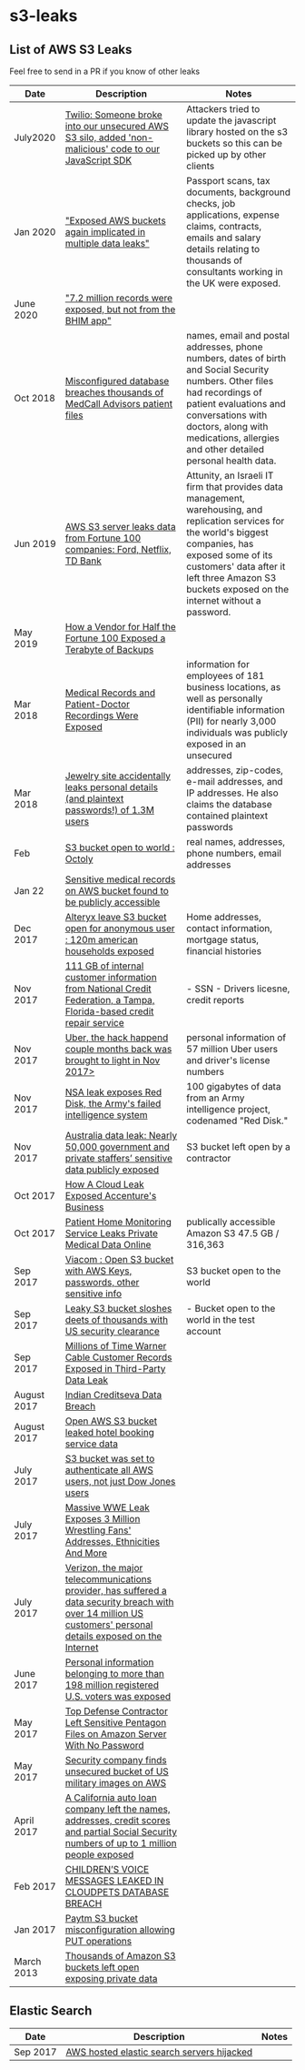 # s3-leaks

## List of AWS S3 Leaks

Feel free to send in a PR if you know of other leaks 

|Date           | Description                         |Notes  |
| ------------- | --------------------------------------------------------------|------------- |
| July2020      |<a href="https://www.theregister.com/2020/07/21/twilio_sdk_code_injection/"> Twilio: Someone broke into our unsecured AWS S3 silo, added 'non-malicious' code to our JavaScript SDK|Attackers tried to update the javascript library hosted on the s3 buckets so this can be picked up by other clients |
|Jan 2020 | <a href="https://www.computerweekly.com/news/252476870/Exposed-AWS-buckets-again-implicated-in-multiple-data-leaks">"Exposed AWS buckets again implicated in multiple data leaks"</a>| Passport scans, tax documents, background checks, job applications, expense claims, contracts, emails and salary details relating to thousands of consultants working in the UK were exposed.|
|June 2020 | <a href="https://cloudsek.com/threatintelligence/7-2-million-records-were-exposed-but-not-from-the-bhim-app/">"7.2 million records were exposed, but not from the BHIM app"| | |
| Oct 2018|<a href="https://www.healthcareitnews.com/news/update-misconfigured-database-breaches-thousands-medcall-advisors-patient-files">Misconfigured database breaches thousands of MedCall Advisors patient files</a>|names, email and postal addresses, phone numbers, dates of birth and Social Security numbers. Other files had recordings of patient evaluations and conversations with doctors, along with medications, allergies and other detailed personal health data.|
| Jun 2019|<a href="https://www.zdnet.com/article/aws-s3-server-leaks-data-from-fortune-100-companies-ford-netflix-td-bank/">AWS S3 server leaks data from Fortune 100 companies: Ford, Netflix, TD Bank</a>|Attunity, an Israeli IT firm that provides data management, warehousing, and replication services for the world's biggest companies, has exposed some of its customers' data after it left three Amazon S3 buckets exposed on the internet without a password.|
| May 2019    | <a href="https://www.upguard.com/breaches/attunity-data-leak"> How a Vendor for Half the Fortune 100 Exposed a Terabyte of Backups</a> ||
| Mar 2018|<a href="https://www.upguard.com/breaches/how-medical-records-and-patient-doctor-recordings-were-exposed">Medical Records and Patient-Doctor Recordings Were Exposed</a>|information for employees of 181 business locations, as well as personally identifiable information (PII) for nearly 3,000 individuals was publicly exposed in an unsecured||
| Mar 2018|<a href="https://thenextweb.com/security/2018/03/14/jewelry-site-accidentally-leaks-personal-details-plaintext-passwords-1-3m-users/">Jewelry site accidentally leaks personal details (and plaintext passwords!) of 1.3M users</a>|addresses, zip-codes, e-mail addresses, and IP addresses. He also claims the database contained plaintext passwords||
| Feb | <a href="https://www.upguard.com/breaches/cloud-leak-octoly">S3 bucket open to world : Octoly</a>|real names, addresses, phone numbers, email addresses|
| Jan 22 | <a href="https://www.scmagazineuk.com/sensitive-medical-records-on-aws-bucket-found-to-be-publicly-accessible/article/738421/"> Sensitive medical records on AWS bucket found to be publicly accessible</a> ||
| Dec 2017 | <a href="http://www.zdnet.com/article/alteryx-s3-leak-leaves-120m-american-households-exposed/">Alteryx leave S3 bucket open for anonymous user : 120m american households exposed|Home addresses, contact information, mortgage status, financial histories|
| Nov 2017|<a href="https://www.upguard.com/breaches/credit-crunch-national-credit-federation">111 GB of internal customer information from National Credit Federation, a Tampa, Florida-based credit repair service</a>|- SSN - Drivers licesne, credit reports |
| Nov 2017|<a href="https://blog.zwillgen.com/2017/09/05/s3-buckets-not-simple/"> Uber, the hack happend couple months back was brought to light in Nov 2017>|personal information of 57 million Uber users and driver's license numbers |
|Nov 2017 | <a href="http://www.zdnet.com/article/nsa-leak-inscom-exposes-red-disk-intelligence-system/">NSA leak exposes Red Disk, the Army's failed intelligence system|100 gigabytes of data from an Army intelligence project, codenamed "Red Disk."|
  | Nov 2017 | <a href="http://deathrattlesports.com/australia-data-leak-nearly-50000-government-and-private-staffers-sensitive-data-publicly-exposed/141646"> Australia data leak: Nearly 50,000 government and private staffers’ sensitive data publicly exposed</a>|S3 bucket left open by a contractor|
| Oct 2017 | <a href="http://www.zdnet.com/article/accenture-left-a-huge-trove-of-client-passwords-on-exposed-servers/"> How A Cloud Leak Exposed Accenture's Business</a>||
| Oct 2017 | <a href="https://mackeepersecurity.com/post/patient-home-monitoring-service-leaks-private-medical-data-online">Patient Home Monitoring Service Leaks Private Medical Data Online</a>| publically accessible Amazon S3 47.5 GB / 316,363 |
|Sep 2017 | <a href="https://www.theregister.co.uk/2017/09/19/viacom_exposure_in_aws3_bucket_blunder/"> Viacom : Open S3 bucket with AWS Keys, passwords, other sensitive info </a>|S3 bucket open to the world|
| Sep 2017      | <a href="https://www.theregister.co.uk/2017/09/04/us_security_clearance_aws_breach/">Leaky S3 bucket sloshes deets of thousands with US security clearance</a>| - Bucket open to the world in the test account|
|Sep 2017       | <a href="http://gizmodo.com/millions-of-time-warner-customer-records-exposed-in-thi-1798701579">Millions of Time Warner Cable Customer Records Exposed in Third-Party Data Leak </a> ||
|August 2017    | <a href="http://www.informationsecuritybuzz.com/expert-comments/indian-creditseva-data-breach/"> Indian Creditseva Data Breach</a> ||
|August 2017    | <a href="https://www.theregister.co.uk/2017/08/22/open_aws_s3_bucket_leaked_hotel_booking_service_data_says_kromtech/"> Open AWS S3 bucket leaked hotel booking service data</a> | |
| July 2017     | <a href="https://www.theregister.co.uk/2017/07/18/dow_jones_index_of_customers_not_prices_leaks_from_aws_repo/"> S3 bucket was set to authenticate all AWS users, not just Dow Jones users</a>||
|July 2017      | <a href="https://www.forbes.com/sites/thomasbrewster/2017/07/06/massive-wwe-leak-exposes-3-million-wrestling-fans-addresses-ethnicities-and-more/#5a0bf96275dd">Massive WWE Leak Exposes 3 Million Wrestling Fans' Addresses, Ethnicities And More</a>
| July 2017     | <a  href="https://thehackernews.com/2017/07/over-14-million-verizon-customers-data.html">Verizon, the major telecommunications provider, has suffered a data security breach with over 14 million US customers' personal details exposed on the Internet</a> | |
|June 2017      | <a href="http://windowsitpro.com/security/faulty-aws-s3-configuration-exposes-personal-data-198m-us-voters">Personal information belonging to more than 198 million registered U.S. voters was exposed </a>
|May 2017      | <a href="http://gizmodo.com/top-defense-contractor-left-sensitive-pentagon-files-on-1795669632">Top Defense Contractor Left Sensitive Pentagon Files on Amazon Server With No Password  </a>||
|May 2017       |<a href="https://www.theregister.co.uk/2017/06/01/us_national_geospatial_intelligence_agency_leak/"> Security company finds unsecured bucket of US military images on AWS</a> ||
| April 2017    | <a href="https://threatpost.com/auto-lender-exposes-loan-data-for-up-to-1-million-applicants/125216/">A California auto loan company left the names, addresses, credit scores and partial Social Security numbers of up to 1 million people exposed </a>         | |
| Feb 2017 | <a href="https://threatpost.com/childrens-voice-messages-leaked-in-cloudpets-database-breach/123956/"> CHILDREN’S VOICE MESSAGES LEAKED IN CLOUDPETS DATABASE BREACH </a> ||
| Jan 2017 | <a href="https://tutorgeeks.blogspot.com/2017/04/aws-s3-bucket-misconfiguration.html"> Paytm S3 bucket misconfiguration allowing PUT operations</a> ||
| March 2013    | <a href="https://www.helpnetsecurity.com/2013/03/27/thousands-of-amazon-s3-buckets-left-open-exposing-private-data/">Thousands of Amazon S3 buckets left open exposing private data</a> |             |



## Elastic Search
|Date           | Description                         |Notes  |
| ------------- | --------------------------------------------------------------|------------- |
| Sep 2017    |<a href="https://threatpost.com/thousands-of-elasticsearch-servers-hijacked-to-host-pos-malware/127965/"> AWS hosted elastic search servers hijacked </a>| |

